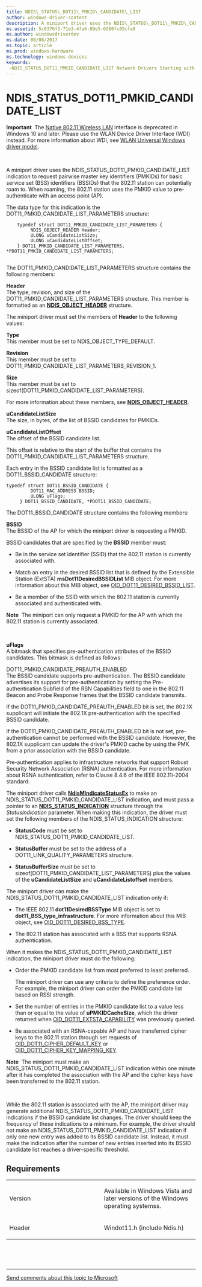 ```yaml
---
title: NDIS\_STATUS\_DOT11\_PMKID\_CANDIDATE\_LIST
author: windows-driver-content
description: A miniport driver uses the NDIS\_STATUS\_DOT11\_PMKID\_CANDIDATE\_LIST indication to request pairwise master key identifiers (PMKIDs) for basic service set (BSS) identifiers (BSSIDs) that the 802.11 station can potentially roam to.
ms.assetid: 5c0376f3-71e3-4fa6-89e5-6580fc85cfa8
ms.author: windowsdriverdev
ms.date: 08/08/2017
ms.topic: article
ms.prod: windows-hardware
ms.technology: windows-devices
keywords: 
 -NDIS_STATUS_DOT11_PMKID_CANDIDATE_LIST Network Drivers Starting with Windows Vista
---
```


# NDIS\_STATUS\_DOT11\_PMKID\_CANDIDATE\_LIST


**Important**  The [Native 802.11 Wireless LAN](https://msdn.microsoft.com/library/windows/hardware/ff560690) interface is deprecated in Windows 10 and later. Please use the WLAN Device Driver Interface (WDI) instead. For more information about WDI, see [WLAN Universal Windows driver model](https://msdn.microsoft.com/library/windows/hardware/dn897672).

 

A miniport driver uses the NDIS\_STATUS\_DOT11\_PMKID\_CANDIDATE\_LIST indication to request pairwise master key identifiers (PMKIDs) for basic service set (BSS) identifiers (BSSIDs) that the 802.11 station can potentially roam to. When roaming, the 802.11 station uses the PMKID value to pre-authenticate with an access point (AP).

The data type for this indication is the DOT11\_PMKID\_CANDIDATE\_LIST\_PARAMETERS structure:

```ManagedCPlusPlus
    typedef struct DOT11_PMKID_CANDIDATE_LIST_PARAMETERS {
         NDIS_OBJECT_HEADER Header;
         ULONG uCandidateListSize;
         ULONG uCandidateListOffset;
    } DOT11_PMKID_CANDIDATE_LIST_PARAMETERS,   *PDOT11_PMKID_CANDIDATE_LIST_PARAMETERS;
  
```

The DOT11\_PMKID\_CANDIDATE\_LIST\_PARAMETERS structure contains the following members:

<a href="" id="header"></a>**Header**  
The type, revision, and size of the DOT11\_PMKID\_CANDIDATE\_LIST\_PARAMETERS structure. This member is formatted as an [**NDIS\_OBJECT\_HEADER**](https://msdn.microsoft.com/library/windows/hardware/ff566588) structure.

The miniport driver must set the members of **Header** to the following values:

<a href="" id="type"></a>**Type**  
This member must be set to NDIS\_OBJECT\_TYPE\_DEFAULT.

<a href="" id="revision"></a>**Revision**  
This member must be set to DOT11\_PMKID\_CANDIDATE\_LIST\_PARAMETERS\_REVISION\_1.

<a href="" id="size"></a>**Size**  
This member must be set to sizeof(DOT11\_PMKID\_CANDIDATE\_LIST\_PARAMETERS).

For more information about these members, see [**NDIS\_OBJECT\_HEADER**](https://msdn.microsoft.com/library/windows/hardware/ff566588).

<a href="" id="ucandidatelistsize"></a>**uCandidateListSize**  
The size, in bytes, of the list of BSSID candidates for PMKIDs.

<a href="" id="ucandidatelistoffset"></a>**uCandidateListOffset**  
The offset of the BSSID candidate list.

This offset is relative to the start of the buffer that contains the DOT11\_PMKID\_CANDIDATE\_LIST\_PARAMETERS structure.

Each entry in the BSSID candidate list is formatted as a DOT11\_BSSID\_CANDIDATE structure:

``` syntax
typedef struct DOT11_BSSID_CANDIDATE {         
         DOT11_MAC_ADDRESS BSSID;
         ULONG uFlags;   
     } DOT11_BSSID_CANDIDATE, *PDOT11_BSSID_CANDIDATE;
```

The DOT11\_BSSID\_CANDIDATE structure contains the following members:

<a href="" id="bssid"></a>**BSSID**  
The BSSID of the AP for which the miniport driver is requesting a PMKID.

BSSID candidates that are specified by the **BSSID** member must:

-   Be in the service set identifier (SSID) that the 802.11 station is currently associated with.

-   Match an entry in the desired BSSID list that is defined by the Extensible Station (ExtSTA) **msDot11DesiredBSSIDList** MIB object. For more information about this MIB object, see [OID\_DOT11\_DESIRED\_BSSID\_LIST](oid-dot11-desired-bssid-list.md).

-   Be a member of the SSID with which the 802.11 station is currently associated and authenticated with.

**Note**  The miniport can only request a PMKID for the AP with which the 802.11 station is currently associated.

 

<a href="" id="uflags"></a>**uFlags**  
A bitmask that specifies pre-authentication attributes of the BSSID candidates. This bitmask is defined as follows:

<a href="" id="dot11-pmkid-candidate-preauth-enabled"></a>DOT11\_PMKID\_CANDIDATE\_PREAUTH\_ENABLED  
The BSSID candidate supports pre-authentication. The BSSID candidate advertises its support for pre-authentication by setting the Pre-authentication Subfield of the RSN Capabilities field to one in the 802.11 Beacon and Probe Response frames that the BSSID candidate transmits.

If the DOT11\_PMKID\_CANDIDATE\_PREAUTH\_ENABLED bit is set, the 802.1X supplicant will initiate the 802.1X pre-authentication with the specified BSSID candidate.

If the DOT11\_PMKID\_CANDIDATE\_PREAUTH\_ENABLED bit is not set, pre-authentication cannot be performed with the BSSID candidate. However, the 802.1X supplicant can update the driver's PMKID cache by using the PMK from a prior association with the BSSID candidate.

Pre-authentication applies to infrastructure networks that support Robust Security Network Association (RSNA) authentication. For more information about RSNA authentication, refer to Clause 8.4.6 of the IEEE 802.11i-2004 standard.

The miniport driver calls [**NdisMIndicateStatusEx**](https://msdn.microsoft.com/library/windows/hardware/ff563600) to make an NDIS\_STATUS\_DOT11\_PMKID\_CANDIDATE\_LIST indication, and must pass a pointer to an [**NDIS\_STATUS\_INDICATION**](https://msdn.microsoft.com/library/windows/hardware/ff567373) structure through the *StatusIndication* parameter. When making this indication, the driver must set the following members of the NDIS\_STATUS\_INDICATION structure:

-   **StatusCode** must be set to NDIS\_STATUS\_DOT11\_PMKID\_CANDIDATE\_LIST.

-   **StatusBuffer** must be set to the address of a DOT11\_LINK\_QUALITY\_PARAMETERS structure.

-   **StatusBufferSize** must be set to sizeof(DOT11\_PMKID\_CANDIDATE\_LIST\_PARAMETERS) plus the values of the **uCandidateListSize** and **uCandidateListoffset** members.

The miniport driver can make the NDIS\_STATUS\_DOT11\_PMKID\_CANDIDATE\_LIST indication only if:

-   The IEEE 802.11 **dot11DesiredBSSType** MIB object is set to **dot11\_BSS\_type\_infrastructure**. For more information about this MIB object, see [OID\_DOT11\_DESIRED\_BSS\_TYPE](oid-dot11-desired-bss-type.md).

-   The 802.11 station has associated with a BSS that supports RSNA authentication.

When it makes the NDIS\_STATUS\_DOT11\_PMKID\_CANDIDATE\_LIST indication, the miniport driver must do the following:

-   Order the PMKID candidate list from most preferred to least preferred.

    The miniport driver can use any criteria to define the preference order. For example, the miniport driver can order the PMKID candidate list based on RSSI strength.

-   Set the number of entries in the PMKID candidate list to a value less than or equal to the value of **uPMKIDCacheSize**, which the driver returned when [OID\_DOT11\_EXTSTA\_CAPABILITY](oid-dot11-extsta-capability.md) was previously queried.

-   Be associated with an RSNA-capable AP and have transferred cipher keys to the 802.11 station through set requests of [OID\_DOT11\_CIPHER\_DEFAULT\_KEY](oid-dot11-cipher-default-key.md) or [OID\_DOT11\_CIPHER\_KEY\_MAPPING\_KEY](oid-dot11-cipher-key-mapping-key.md).

**Note**  The miniport must make an NDIS\_STATUS\_DOT11\_PMKID\_CANDIDATE\_LIST indication within one minute after it has completed the association with the AP and the cipher keys have been transferred to the 802.11 station.

 

While the 802.11 station is associated with the AP, the miniport driver may generate additional NDIS\_STATUS\_DOT11\_PMKID\_CANDIDATE\_LIST indications if the BSSID candidate list changes. The driver should keep the frequency of these indications to a minimum. For example, the driver should not make an NDIS\_STATUS\_DOT11\_PMKID\_CANDIDATE\_LIST indication if only one new entry was added to its BSSID candidate list. Instead, it must make the indication after the number of new entries inserted into its BSSID candidate list reaches a driver-specific threshold.

Requirements
------------

<table>
<colgroup>
<col width="50%" />
<col width="50%" />
</colgroup>
<tbody>
<tr class="odd">
<td><p>Version</p></td>
<td><p>Available in Windows Vista and later versions of the Windows operating systemss.</p></td>
</tr>
<tr class="even">
<td><p>Header</p></td>
<td>Windot11.h (include Ndis.h)</td>
</tr>
</tbody>
</table>

 

 


--------------------
[Send comments about this topic to Microsoft](mailto:wsddocfb@microsoft.com?subject=Documentation%20feedback%20%5Bnetvista\netvista%5D:%20NDIS_STATUS_DOT11_PMKID_CANDIDATE_LIST%20%20RELEASE:%20%288/8/2017%29&body=%0A%0APRIVACY%20STATEMENT%0A%0AWe%20use%20your%20feedback%20to%20improve%20the%20documentation.%20We%20don't%20use%20your%20email%20address%20for%20any%20other%20purpose,%20and%20we'll%20remove%20your%20email%20address%20from%20our%20system%20after%20the%20issue%20that%20you're%20reporting%20is%20fixed.%20While%20we're%20working%20to%20fix%20this%20issue,%20we%20might%20send%20you%20an%20email%20message%20to%20ask%20for%20more%20info.%20Later,%20we%20might%20also%20send%20you%20an%20email%20message%20to%20let%20you%20know%20that%20we've%20addressed%20your%20feedback.%0A%0AFor%20more%20info%20about%20Microsoft's%20privacy%20policy,%20see%20http://privacy.microsoft.com/default.aspx. "Send comments about this topic to Microsoft")


